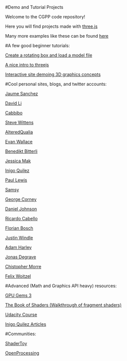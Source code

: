 #Demo and Tutorial Projects

Welcome to the CGPP code repository!

Here you will find projects made with [three.js](https://threejs.org/)

Many more examples like these can be found [here](https://threejs.org/examples)
  
#A few good beginner tutorials:

[Create a rotating box and load a model file](https://dinosaurscode.xyz/tutorials/2016/07/15/three-js-tutorial-for-beginners/)

[A nice intro to threejs](https://aerotwist.com/tutorials/getting-started-with-three-js/)

[Interactive site demoing 3D graphics concepts](http://www.dimroc.com/reveal.js-threejs/)


#Cool personal sites, blogs, and twitter accounts:

[Jaume Sanchez](https://www.clicktorelease.com/)

[David Li](http://david.li)

[Cabbibo](http://cabbi.bo/)

[Steve Wittens](https://acko.net/)

[AlteredQualia](http://alteredqualia.com/)

[Evan Wallace](http://madebyevan.com/)

[Benedikt Bitterli](https://benedikt-bitterli.me/)

[Jessica Mak](https://twitter.com/mango_lychee)

[Inigo Quilez](http://www.iquilezles.org/)

[Paul Lewis](https://aerotwist.com)

[Samsy](http://samsy.ninja/)

[George Corney](https://twitter.com/haxiomic)

[Daniel Johnson](http://www.hexahedria.com/experiments/)

[Ricardo Cabello](http://mrdoob.com)

[Florian Bosch](https://twitter.com/pyalot)

[Justin Windle](https://soulwire.co.uk/)

[Adam Harley](http://scs.ryerson.ca/~aharley/vis/conv/)

[Jonas Degrave](https://317070.github.io/)

[Chistopher Morre](http://christopheremoore.net/home.lua)

[Felix Woitzel](https://twitter.com/flexi23)


#Advanced (Math and Graphics API heavy) resources: 

[GPU Gems 3](https://developer.nvidia.com/gpugems/GPUGems3/gpugems3_pref01.html)

[The Book of Shaders (Walkthrough of fragment shaders)](https://thebookofshaders.com/)

[Udacity Course](https://www.udacity.com/course/interactive-3d-graphics--cs291)

[Inigo Quilez Articles](http://www.iquilezles.org/www/index.htm)


#Communities: 

[ShaderToy](https://www.shadertoy.com/)

[OpenProcessing](https://www.openprocessing.org/)
  
